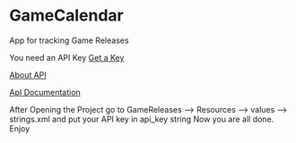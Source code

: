 # GameCalendar

App for tracking Game Releases

You need an API Key [Get a Key](https://api.igdb.com/signup?plan_ids[]=2357355966176)

[About API](https://www.igdb.com/api)

[ApI Documentation](https://api-docs.igdb.com/#about)


After Opening the Project go to GameReleases --> Resources --> values --> strings.xml and put your API key in api_key string
Now you are all done. Enjoy
